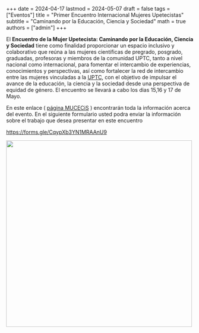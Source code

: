 +++
date      = 2024-04-17
lastmod   = 2024-05-07
draft     = false
tags      = ["Eventos"]
title     = "Primer Encuentro Internacional Mujeres Upetecistas"
subtitle  = "Caminando por la Educación, Ciencia y Sociedad"
math      = true
authors = ["admin"]
+++


El **Encuentro de la Mujer Upetecista: Caminando por la Educación, Ciencia y Sociedad**  tiene como finalidad proporcionar un espacio inclusivo y colaborativo que reúna a las mujeres científicas de pregrado, posgrado, graduadas, profesoras y miembros de la comunidad UPTC, tanto a nivel nacional como internacional, para fomentar el intercambio de experiencias, conocimientos y perspectivas, así como fortalecer la red de intercambio entre las mujeres vinculadas a la [UPTC](https://www.uptc.edu.co/sitio/portal/), con el objetivo de impulsar el avance de la educación, la ciencia y la sociedad desde una perspectiva de equidad de género. El encuentro se llevará a cabo los dias 15,16 y 17 de Mayo.

En este enlace ( [página MUCECiS](https://www.uptc.edu.co/sitio/portal/sitios/eve_mac/2024/24_05_evmacr_003/index.html#) ) encontrarán toda la información acerca del evento. En el siguiente formulario usted podra enviar la información sobre el trabajo que desea presentar en este encuentro

https://forms.gle/CqypXb3YN1MRAAnU9

<img src="https://matematicas.netlify.app/img/mucecis/p2024.png"  width="500">

